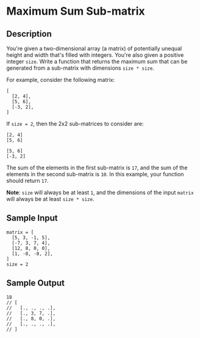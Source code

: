 # Maximum Sum Sub-matrix

## Description
You're given a two-dimensional array (a matrix) of potentially unequal height and width that's filled with integers. You're also given a positive integer `size`. Write a function that returns the maximum sum that can be generated from a sub-matrix with dimensions `size * size`.

For example, consider the following matrix:
```
[
  [2, 4],
  [5, 6],
  [-3, 2],
]
```

If `size = 2`, then the 2x2 sub-matrices to consider are:
```
[2, 4]
[5, 6]
```
```
[5, 6]
[-3, 2]
```

The sum of the elements in the first sub-matrix is `17`, and the sum of the elements in the second sub-matrix is `10`. In this example, your function should return `17`.

**Note**: `size` will always be at least `1`, and the dimensions of the input `matrix` will always be at least `size * size`.

## Sample Input
```
matrix = [
  [5, 3, -1, 5],
  [-7, 3, 7, 4],
  [12, 8, 0, 0],
  [1, -8, -8, 2],
]
size = 2
```


## Sample Output
```
18
// [
//   [., ., ., .],
//   [., 3, 7, .],
//   [., 8, 0, .],
//   [., ., ., .],
// ]
```
